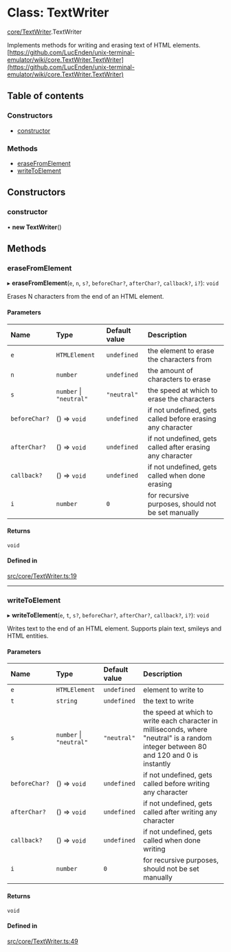 # Class: TextWriter

[core/TextWriter](../wiki/core.TextWriter).TextWriter

Implements methods for writing and erasing text of HTML elements.
[https://github.com/LucEnden/unix-terminal-emulator/wiki/core.TextWriter.TextWriter](https://github.com/LucEnden/unix-terminal-emulator/wiki/core.TextWriter.TextWriter)

## Table of contents

### Constructors

- [constructor](../wiki/core.TextWriter.TextWriter#constructor)

### Methods

- [eraseFromElement](../wiki/core.TextWriter.TextWriter#erasefromelement)
- [writeToElement](../wiki/core.TextWriter.TextWriter#writetoelement)

## Constructors

### constructor

• **new TextWriter**()

## Methods

### eraseFromElement

▸ **eraseFromElement**(`e`, `n`, `s?`, `beforeChar?`, `afterChar?`, `callback?`, `i?`): `void`

Erases N characters from the end of an HTML element.

#### Parameters

| Name | Type | Default value | Description |
| :------ | :------ | :------ | :------ |
| `e` | `HTMLElement` | `undefined` | the element to erase the characters from |
| `n` | `number` | `undefined` | the amount of characters to erase |
| `s` | `number` \| ``"neutral"`` | `"neutral"` | the speed at which to erase the characters |
| `beforeChar?` | () => `void` | `undefined` | if not undefined, gets called before erasing any character |
| `afterChar?` | () => `void` | `undefined` | if not undefined, gets called after erasing any character |
| `callback?` | () => `void` | `undefined` | if not undefined, gets called when done erasing |
| `i` | `number` | `0` | for recursive purposes, should not be set manually |

#### Returns

`void`

#### Defined in

[src/core/TextWriter.ts:19](https://github.com/LucEnden/unix-terminal-emulator/blob/70224fc/src/core/TextWriter.ts#L19)

___

### writeToElement

▸ **writeToElement**(`e`, `t`, `s?`, `beforeChar?`, `afterChar?`, `callback?`, `i?`): `void`

Writes text to the end of an HTML element. Supports plain text, smileys and HTML entities.

#### Parameters

| Name | Type | Default value | Description |
| :------ | :------ | :------ | :------ |
| `e` | `HTMLElement` | `undefined` | element to write to |
| `t` | `string` | `undefined` | the text to write |
| `s` | `number` \| ``"neutral"`` | `"neutral"` | the speed at which to write each character in milliseconds, where "neutral" is a random integer between 80 and 120 and 0 is instantly |
| `beforeChar?` | () => `void` | `undefined` | if not undefined, gets called before writing any character |
| `afterChar?` | () => `void` | `undefined` | if not undefined, gets called after writing any character |
| `callback?` | () => `void` | `undefined` | if not undefined, gets called when done writing |
| `i` | `number` | `0` | for recursive purposes, should not be set manually |

#### Returns

`void`

#### Defined in

[src/core/TextWriter.ts:49](https://github.com/LucEnden/unix-terminal-emulator/blob/70224fc/src/core/TextWriter.ts#L49)
